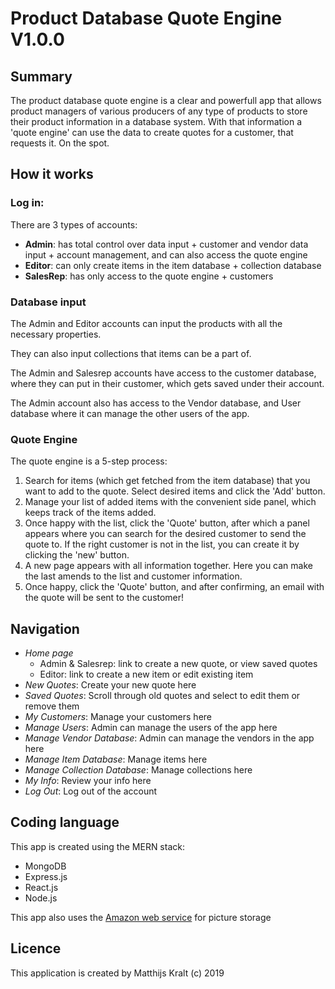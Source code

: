 # Product Database Quote Engine V1.0.0

## Summary

The product database quote engine is a clear and powerfull app that allows product managers of various producers of any type of products to store their product information in a database system. With that information a 'quote engine' can use the data to create quotes for a customer, that requests it. On the spot.

## How it works

### Log in:

There are 3 types of accounts:
* __Admin__: has total control over data input + customer and vendor data input + account management, and can also access the quote engine
* __Editor__: can only create items in the item database + collection database
* __SalesRep__: has only access to the quote engine + customers

### Database input

The Admin and Editor accounts can input the products with all the necessary properties.

They can also input collections that items can be a part of.

The Admin and Salesrep accounts have access to the customer database, where they can put in their customer, which gets saved under their account.

The Admin account also has access to the Vendor database, and User database where it can manage the other users of the app.

### Quote Engine

The quote engine is a 5-step process:

1. Search for items (which get fetched from the item database) that you want to add to the quote. Select desired items and click the 'Add' button.
2. Manage your list of added items with the convenient side panel, which keeps track of the items added.
3. Once happy with the list, click the 'Quote' button, after which a panel appears where you can search for the desired customer to send the quote to. If the right customer is not in the list, you can create it by clicking the 'new' button.
4. A new page appears with all information together. Here you can make the last amends to the list and customer information.
5. Once happy, click the 'Quote' button, and after confirming, an email with the quote will be sent to the customer!

## Navigation

* _Home page_
  * Admin & Salesrep: link to create a new quote, or view saved quotes
  * Editor: link to create a new item or edit existing item
* _New Quotes_: Create your new quote here
* _Saved Quotes_: Scroll through old quotes and select to edit them or remove them
* _My Customers_: Manage your customers here
* _Manage Users_: Admin can manage the users of the app here
* _Manage Vendor Database_: Admin can manage the vendors in the app here
* _Manage Item Database_: Manage items here
* _Manage Collection Database_: Manage collections here
* _My Info_: Review your info here
* _Log Out_: Log out of the account

## Coding language

This app is created using the MERN stack:
* MongoDB
* Express.js
* React.js
* Node.js

This app also uses the [Amazon web service](https://aws.amazon.com/) for picture storage

## Licence

This application is created by Matthijs Kralt (c) 2019